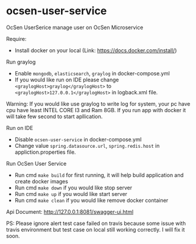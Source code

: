 # ocsen-user-service
OcSen UserSerice  manage user on OcSen Microservice

Require:
- Install docker on your local (Link: https://docs.docker.com/install/)

Run graylog
- Enable `mongodb`, `elasticsearch`, `graylog` in docker-compose.yml
- If you would like run on IDE please change `<graylogHost>graylog</graylogHost>` to  `<graylogHost>127.0.0.1</graylogHost>` in logback.xml file.

Warning: If you would like use graylog to write log for system, your pc have cpu have least INTEL CORE I3 and Ram 8GB.
         If you run app with docker it will take few second to start apllication.

Run on IDE
- Disable `ocsen-user-service` in docker-compose.yml
- Change value `spring.datasource.url`, `spring.redis.host` in appliction.properties file.

Run OcSen User Service

- Run cmd `make build` for first running, it will help build application and create docker images
- Run cmd `make down` if you would like stop server
- Run cmd `make up` if you would like start server
- Run cmd `make clean` if you would like remove docker container

Api Document: http://127.0.0.1:8081/swagger-ui.html

PS: Please ignore alert test case failed on travis because some issue with travis environment but test case on local still working correctly. I will fix it soon.
